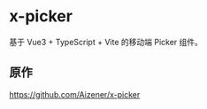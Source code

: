 # x-picker

基于 Vue3 + TypeScript + Vite 的移动端 Picker 组件。

## 原作

https://github.com/Aizener/x-picker
